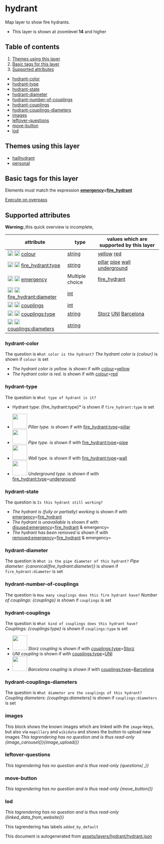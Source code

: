 [//]: # (WARNING: this file is automatically generated. Please find the sources at the bottom and edit those sources)

# hydrant




Map layer to show fire hydrants.






 - This layer is shown at zoomlevel **14** and higher



## Table of contents

1. [Themes using this layer](#themes-using-this-layer)
2. [Basic tags for this layer](#basic-tags-for-this-layer)
3. [Supported attributes](#supported-attributes)
  - [hydrant-color](#hydrant-color)
  - [hydrant-type](#hydrant-type)
  - [hydrant-state](#hydrant-state)
  - [hydrant-diameter](#hydrant-diameter)
  - [hydrant-number-of-couplings](#hydrant-number-of-couplings)
  - [hydrant-couplings](#hydrant-couplings)
  - [hydrant-couplings-diameters](#hydrant-couplings-diameters)
  - [images](#images)
  - [leftover-questions](#leftover-questions)
  - [move-button](#move-button)
  - [lod](#lod)

## Themes using this layer



 - [hailhydrant](https://mapcomplete.org/hailhydrant)
 - [personal](https://mapcomplete.org/personal)



## Basic tags for this layer

Elements must match the expression **<a href='https://wiki.openstreetmap.org/wiki/Key:emergency' target='_blank'>emergency</a>=<a href='https://wiki.openstreetmap.org/wiki/Tag:emergency%3Dfire_hydrant' target='_blank'>fire_hydrant</a>**

[Execute on overpass](http://overpass-turbo.eu/?Q=%5Bout%3Ajson%5D%5Btimeout%3A90%5D%3B%28%20%20%20%20nwr%5B%22emergency%22%3D%22fire_hydrant%22%5D%28%7B%7Bbbox%7D%7D%29%3B%0A%29%3Bout%20body%3B%3E%3Bout%20skel%20qt%3B)

## Supported attributes

**Warning:**,this quick overview is incomplete,

| attribute | type | values which are supported by this layer |
-----|-----|----- |
| <a target="_blank" href='https://taginfo.openstreetmap.org/keys/colour#values'><img src='https://mapcomplete.org/assets/svg/search.svg' height='18px'></a> <a target="_blank" href='https://taghistory.raifer.tech/?#***/colour/'><img src='https://mapcomplete.org/assets/svg/statistics.svg' height='18px'></a> [colour](https://wiki.openstreetmap.org/wiki/Key:colour) | [string](../SpecialInputElements.md#string) | [yellow](https://wiki.openstreetmap.org/wiki/Tag:colour%3Dyellow) [red](https://wiki.openstreetmap.org/wiki/Tag:colour%3Dred) |
| <a target="_blank" href='https://taginfo.openstreetmap.org/keys/fire_hydrant:type#values'><img src='https://mapcomplete.org/assets/svg/search.svg' height='18px'></a> <a target="_blank" href='https://taghistory.raifer.tech/?#***/fire_hydrant%3Atype/'><img src='https://mapcomplete.org/assets/svg/statistics.svg' height='18px'></a> [fire_hydrant:type](https://wiki.openstreetmap.org/wiki/Key:fire_hydrant:type) | [string](../SpecialInputElements.md#string) | [pillar](https://wiki.openstreetmap.org/wiki/Tag:fire_hydrant:type%3Dpillar) [pipe](https://wiki.openstreetmap.org/wiki/Tag:fire_hydrant:type%3Dpipe) [wall](https://wiki.openstreetmap.org/wiki/Tag:fire_hydrant:type%3Dwall) [underground](https://wiki.openstreetmap.org/wiki/Tag:fire_hydrant:type%3Dunderground) |
| <a target="_blank" href='https://taginfo.openstreetmap.org/keys/emergency#values'><img src='https://mapcomplete.org/assets/svg/search.svg' height='18px'></a> <a target="_blank" href='https://taghistory.raifer.tech/?#***/emergency/'><img src='https://mapcomplete.org/assets/svg/statistics.svg' height='18px'></a> [emergency](https://wiki.openstreetmap.org/wiki/Key:emergency) | Multiple choice | [fire_hydrant](https://wiki.openstreetmap.org/wiki/Tag:emergency%3Dfire_hydrant) [](https://wiki.openstreetmap.org/wiki/Tag:emergency%3D) [](https://wiki.openstreetmap.org/wiki/Tag:emergency%3D) |
| <a target="_blank" href='https://taginfo.openstreetmap.org/keys/fire_hydrant:diameter#values'><img src='https://mapcomplete.org/assets/svg/search.svg' height='18px'></a> <a target="_blank" href='https://taghistory.raifer.tech/?#***/fire_hydrant%3Adiameter/'><img src='https://mapcomplete.org/assets/svg/statistics.svg' height='18px'></a> [fire_hydrant:diameter](https://wiki.openstreetmap.org/wiki/Key:fire_hydrant:diameter) | [int](../SpecialInputElements.md#int) |  |
| <a target="_blank" href='https://taginfo.openstreetmap.org/keys/couplings#values'><img src='https://mapcomplete.org/assets/svg/search.svg' height='18px'></a> <a target="_blank" href='https://taghistory.raifer.tech/?#***/couplings/'><img src='https://mapcomplete.org/assets/svg/statistics.svg' height='18px'></a> [couplings](https://wiki.openstreetmap.org/wiki/Key:couplings) | [int](../SpecialInputElements.md#int) |  |
| <a target="_blank" href='https://taginfo.openstreetmap.org/keys/couplings:type#values'><img src='https://mapcomplete.org/assets/svg/search.svg' height='18px'></a> <a target="_blank" href='https://taghistory.raifer.tech/?#***/couplings%3Atype/'><img src='https://mapcomplete.org/assets/svg/statistics.svg' height='18px'></a> [couplings:type](https://wiki.openstreetmap.org/wiki/Key:couplings:type) | [string](../SpecialInputElements.md#string) | [Storz](https://wiki.openstreetmap.org/wiki/Tag:couplings:type%3DStorz) [UNI](https://wiki.openstreetmap.org/wiki/Tag:couplings:type%3DUNI) [Barcelona](https://wiki.openstreetmap.org/wiki/Tag:couplings:type%3DBarcelona) |
| <a target="_blank" href='https://taginfo.openstreetmap.org/keys/couplings:diameters#values'><img src='https://mapcomplete.org/assets/svg/search.svg' height='18px'></a> <a target="_blank" href='https://taghistory.raifer.tech/?#***/couplings%3Adiameters/'><img src='https://mapcomplete.org/assets/svg/statistics.svg' height='18px'></a> [couplings:diameters](https://wiki.openstreetmap.org/wiki/Key:couplings:diameters) | [string](../SpecialInputElements.md#string) |  |




### hydrant-color

The question is `What color is the hydrant?`
*The hydrant color is {colour}* is shown if `colour` is set


 -  *The hydrant color is yellow.* is shown if with <a href='https://wiki.openstreetmap.org/wiki/Key:colour' target='_blank'>colour</a>=<a href='https://wiki.openstreetmap.org/wiki/Tag:colour%3Dyellow' target='_blank'>yellow</a>
 -  *The hydrant color is red.* is shown if with <a href='https://wiki.openstreetmap.org/wiki/Key:colour' target='_blank'>colour</a>=<a href='https://wiki.openstreetmap.org/wiki/Tag:colour%3Dred' target='_blank'>red</a>





### hydrant-type

The question is `What type of hydrant is it?`
* Hydrant type: {fire_hydrant:type}* is shown if `fire_hydrant:type` is set


 - <img src='https://raw.githubusercontent.com/pietervdvn/MapComplete/develop/./assets/themes/hailhydrant/hydrant_pillar.svg' style='width: 3rem; height: 3rem'> *Pillar type.* is shown if with <a href='https://wiki.openstreetmap.org/wiki/Key:fire_hydrant:type' target='_blank'>fire_hydrant:type</a>=<a href='https://wiki.openstreetmap.org/wiki/Tag:fire_hydrant:type%3Dpillar' target='_blank'>pillar</a>
 - <img src='https://raw.githubusercontent.com/pietervdvn/MapComplete/develop/./assets/themes/hailhydrant/hydrant_unknown.svg' style='width: 3rem; height: 3rem'> *Pipe type.* is shown if with <a href='https://wiki.openstreetmap.org/wiki/Key:fire_hydrant:type' target='_blank'>fire_hydrant:type</a>=<a href='https://wiki.openstreetmap.org/wiki/Tag:fire_hydrant:type%3Dpipe' target='_blank'>pipe</a>
 - <img src='https://raw.githubusercontent.com/pietervdvn/MapComplete/develop/./assets/themes/hailhydrant/hydrant_unknown.svg' style='width: 3rem; height: 3rem'> *Wall type.* is shown if with <a href='https://wiki.openstreetmap.org/wiki/Key:fire_hydrant:type' target='_blank'>fire_hydrant:type</a>=<a href='https://wiki.openstreetmap.org/wiki/Tag:fire_hydrant:type%3Dwall' target='_blank'>wall</a>
 - <img src='https://raw.githubusercontent.com/pietervdvn/MapComplete/develop/./assets/themes/hailhydrant/hydrant_underground.svg' style='width: 3rem; height: 3rem'> *Underground type.* is shown if with <a href='https://wiki.openstreetmap.org/wiki/Key:fire_hydrant:type' target='_blank'>fire_hydrant:type</a>=<a href='https://wiki.openstreetmap.org/wiki/Tag:fire_hydrant:type%3Dunderground' target='_blank'>underground</a>





### hydrant-state

The question is `Is this hydrant still working?`



 -  *The hydrant is (fully or partially) working* is shown if with <a href='https://wiki.openstreetmap.org/wiki/Key:emergency' target='_blank'>emergency</a>=<a href='https://wiki.openstreetmap.org/wiki/Tag:emergency%3Dfire_hydrant' target='_blank'>fire_hydrant</a>
 -  *The hydrant is unavailable* is shown if with <a href='https://wiki.openstreetmap.org/wiki/Key:disused:emergency' target='_blank'>disused:emergency</a>=<a href='https://wiki.openstreetmap.org/wiki/Tag:disused:emergency%3Dfire_hydrant' target='_blank'>fire_hydrant</a> & emergency=
 -  *The hydrant has been removed* is shown if with <a href='https://wiki.openstreetmap.org/wiki/Key:removed:emergency' target='_blank'>removed:emergency</a>=<a href='https://wiki.openstreetmap.org/wiki/Tag:removed:emergency%3Dfire_hydrant' target='_blank'>fire_hydrant</a> & emergency=





### hydrant-diameter

The question is `What is the pipe diameter of this hydrant?`
*Pipe diameter: {canonical(fire_hydrant:diameter)}* is shown if `fire_hydrant:diameter` is set




### hydrant-number-of-couplings

The question is `How many couplings does this fire hydrant have?`
*Number of couplings: {couplings}* is shown if `couplings` is set




### hydrant-couplings

The question is `What kind of couplings does this hydrant have?`
*Couplings: {couplings:type}* is shown if `couplings:type` is set


 - <img src='https://raw.githubusercontent.com/pietervdvn/MapComplete/develop/./assets/layers/hydrant/storz.jpg' style='width: 3rem; height: 3rem'> *Storz coupling* is shown if with <a href='https://wiki.openstreetmap.org/wiki/Key:couplings:type' target='_blank'>couplings:type</a>=<a href='https://wiki.openstreetmap.org/wiki/Tag:couplings:type%3DStorz' target='_blank'>Storz</a>
 -  *UNI coupling* is shown if with <a href='https://wiki.openstreetmap.org/wiki/Key:couplings:type' target='_blank'>couplings:type</a>=<a href='https://wiki.openstreetmap.org/wiki/Tag:couplings:type%3DUNI' target='_blank'>UNI</a>
 - <img src='https://raw.githubusercontent.com/pietervdvn/MapComplete/develop/./assets/layers/hydrant/barcelona.jpg' style='width: 3rem; height: 3rem'> *Barcelona coupling* is shown if with <a href='https://wiki.openstreetmap.org/wiki/Key:couplings:type' target='_blank'>couplings:type</a>=<a href='https://wiki.openstreetmap.org/wiki/Tag:couplings:type%3DBarcelona' target='_blank'>Barcelona</a>





### hydrant-couplings-diameters

The question is `What diameter are the couplings of this hydrant?`
*Coupling diameters: {couplings:diameters}* is shown if `couplings:diameters` is set




### images
This block shows the known images which are linked with the `image`-keys, but also via `mapillary` and `wikidata` and shows the button to upload new images
_This tagrendering has no question and is thus read-only_
*{image_carousel()}{image_upload()}*




### leftover-questions

_This tagrendering has no question and is thus read-only_
*{questions( ,)}*




### move-button

_This tagrendering has no question and is thus read-only_
*{move_button()}*




### lod

_This tagrendering has no question and is thus read-only_
*{linked_data_from_website()}*


This tagrendering has labels 
`added_by_default`


This document is autogenerated from [assets/layers/hydrant/hydrant.json](https://github.com/pietervdvn/MapComplete/blob/develop/assets/layers/hydrant/hydrant.json)
